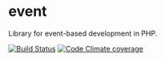 # event
Library for event-based development in PHP.

[![Build Status](https://travis-ci.org/argonphp/event.svg?branch=master)](https://travis-ci.org/argonphp/event)
[![Code Climate coverage](https://img.shields.io/codeclimate/coverage/argonphp/event.svg)](https://codeclimate.com/github/argonphp/event)